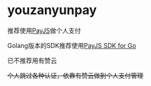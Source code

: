 # youzanyunpay

推荐使用[PayJS](https://payjs.cn/ref/DWPXBZ)做个人支付

Golang版本的SDK推荐使用[PayJS SDK for Go](https://github.com/qingwg/payjs)

已不推荐用有赞云

~~个人跳过各种认证，依靠有赞云做到个人支付管理~~
